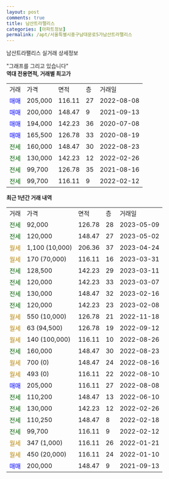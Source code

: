 ```yaml
---
layout: post
comments: true
title: 남산트라팰리스
categories: [아파트정보]
permalink: /apt/서울특별시중구남대문로5가남산트라팰리스
---
```


남산트라팰리스 실거래 상세정보

<script type="text/javascript">
  google.charts.load('current', {'packages':['line', 'corechart']});
  google.charts.setOnLoadCallback(drawChart);

  function drawChart() {
    var data = new google.visualization.DataTable();
    data.addColumn('date', '거래일');
    data.addColumn('number', "매매");
    data.addColumn('number', "전세");
    data.addColumn('number', "전매");

    data.addRows([[new Date(Date.parse("2023-05-09")), null, 92000, null], [new Date(Date.parse("2023-05-02")), null, 120000, null], [new Date(Date.parse("2023-04-24")), null, null, null], [new Date(Date.parse("2023-03-31")), null, null, null], [new Date(Date.parse("2023-03-11")), null, 128500, null], [new Date(Date.parse("2023-03-07")), null, 120000, null], [new Date(Date.parse("2023-02-16")), null, 130000, null], [new Date(Date.parse("2023-02-08")), null, 120000, null], [new Date(Date.parse("2022-11-18")), null, null, null], [new Date(Date.parse("2022-09-12")), null, null, null], [new Date(Date.parse("2022-08-26")), null, null, null], [new Date(Date.parse("2022-08-23")), null, 160000, null], [new Date(Date.parse("2022-08-16")), null, null, null], [new Date(Date.parse("2022-08-10")), null, null, null], [new Date(Date.parse("2022-08-08")), 205000, null, null], [new Date(Date.parse("2022-06-10")), null, 110200, null], [new Date(Date.parse("2022-02-26")), null, 130000, null], [new Date(Date.parse("2022-02-18")), null, 110250, null], [new Date(Date.parse("2022-02-12")), null, 99700, null], [new Date(Date.parse("2022-01-21")), null, null, null], [new Date(Date.parse("2022-01-10")), null, null, null], [new Date(Date.parse("2021-09-13")), 200000, null, null]]);

    var options = {
      hAxis: {
        format: 'yyyy/MM/dd'
      },    
      lineWidth: 0,
      pointsVisible: true,    
      title: '최근 1년간 유형별 실거래가 분포',
      legend: { position: 'bottom' }
    };

    var formatter = new google.visualization.NumberFormat({pattern:'###,###'} );
    formatter.format(data, 1);
    formatter.format(data, 2);
    
    setTimeout(function() {
        var chart = new google.visualization.LineChart(document.getElementById('columnchart_material'));
        chart.draw(data, (options));
        document.getElementById('loading').style.display = 'none';
    }, 200);
  }
</script>


<div id="loading" style="z-index:20; display: block; margin-left: 0px">"그래프를 그리고 있습니다"</div>
<div id="columnchart_material" style="width: 95%; margin-left: 0px; display: block"></div>
<!-- contents start -->
<b>역대 전용면적, 거래별 최고가</b>
<table class="sortable">
    <tr>
      <td>거래</td>
      <td>가격</td>
      <td>면적</td>
      <td>층</td>
      <td>거래일</td>
    </tr>
        <tr>
          <td><a style="color: blue">매매</a></td>
          <td>205,000</td>
          <td>116.11</td>
          <td>27</td>
          <td>2022-08-08</td>
        </tr>            <tr>
          <td><a style="color: blue">매매</a></td>
          <td>200,000</td>
          <td>148.47</td>
          <td>9</td>
          <td>2021-09-13</td>
        </tr>            <tr>
          <td><a style="color: blue">매매</a></td>
          <td>194,000</td>
          <td>142.23</td>
          <td>36</td>
          <td>2020-07-08</td>
        </tr>            <tr>
          <td><a style="color: blue">매매</a></td>
          <td>165,500</td>
          <td>126.78</td>
          <td>33</td>
          <td>2020-08-19</td>
        </tr>        
        <tr>
              <td><a style="color: darkgreen">전세</a></td>
              <td>160,000</td>
              <td>148.47</td>
              <td>30</td>
              <td>2022-08-23</td>
            </tr>            <tr>
              <td><a style="color: darkgreen">전세</a></td>
              <td>130,000</td>
              <td>142.23</td>
              <td>12</td>
              <td>2022-02-26</td>
            </tr>            <tr>
              <td><a style="color: darkgreen">전세</a></td>
              <td>99,700</td>
              <td>126.78</td>
              <td>35</td>
              <td>2021-08-16</td>
            </tr>            <tr>
              <td><a style="color: darkgreen">전세</a></td>
              <td>99,700</td>
              <td>116.11</td>
              <td>9</td>
              <td>2022-02-12</td>
            </tr>        
    
</table>

<b>최근 1년간 거래 내역</b>

<table class="sortable">
    <tr>
      <td>거래</td>
      <td>가격</td>
      <td>면적</td>
      <td>층</td>
      <td>거래일</td>
    </tr>
    <tr>
      <td><a style="color: darkgreen">전세</a></td>
      <td>92,000</td>
      <td>126.78</td>
      <td>28</td>
      <td>2023-05-09</td>
    </tr>          <tr>
      <td><a style="color: darkgreen">전세</a></td>
      <td>120,000</td>
      <td>148.47</td>
      <td>27</td>
      <td>2023-05-02</td>
    </tr>          <tr>
      <td><a style="color: darkgoldenrod">월세</a></td>
      <td>1,100 (10,000)</td>
      <td>206.36</td>
      <td>37</td>
      <td>2023-04-24</td>
    </tr>          <tr>
      <td><a style="color: darkgoldenrod">월세</a></td>
      <td>170 (70,000)</td>
      <td>116.11</td>
      <td>16</td>
      <td>2023-03-31</td>
    </tr>          <tr>
      <td><a style="color: darkgreen">전세</a></td>
      <td>128,500</td>
      <td>142.23</td>
      <td>29</td>
      <td>2023-03-11</td>
    </tr>          <tr>
      <td><a style="color: darkgreen">전세</a></td>
      <td>120,000</td>
      <td>142.23</td>
      <td>33</td>
      <td>2023-03-07</td>
    </tr>          <tr>
      <td><a style="color: darkgreen">전세</a></td>
      <td>130,000</td>
      <td>148.47</td>
      <td>32</td>
      <td>2023-02-16</td>
    </tr>          <tr>
      <td><a style="color: darkgreen">전세</a></td>
      <td>120,000</td>
      <td>142.23</td>
      <td>23</td>
      <td>2023-02-08</td>
    </tr>          <tr>
      <td><a style="color: darkgoldenrod">월세</a></td>
      <td>550 (10,000)</td>
      <td>126.78</td>
      <td>21</td>
      <td>2022-11-18</td>
    </tr>          <tr>
      <td><a style="color: darkgoldenrod">월세</a></td>
      <td>63 (94,500)</td>
      <td>126.78</td>
      <td>19</td>
      <td>2022-09-12</td>
    </tr>          <tr>
      <td><a style="color: darkgoldenrod">월세</a></td>
      <td>140 (100,000)</td>
      <td>116.11</td>
      <td>10</td>
      <td>2022-08-26</td>
    </tr>          <tr>
      <td><a style="color: darkgreen">전세</a></td>
      <td>160,000</td>
      <td>148.47</td>
      <td>30</td>
      <td>2022-08-23</td>
    </tr>          <tr>
      <td><a style="color: darkgoldenrod">월세</a></td>
      <td>700 (0)</td>
      <td>148.47</td>
      <td>24</td>
      <td>2022-08-16</td>
    </tr>          <tr>
      <td><a style="color: darkgoldenrod">월세</a></td>
      <td>493 (0)</td>
      <td>116.11</td>
      <td>22</td>
      <td>2022-08-10</td>
    </tr>          <tr>
      <td><a style="color: blue">매매</a></td>
      <td>205,000</td>
      <td>116.11</td>
      <td>27</td>
      <td>2022-08-08</td>
    </tr>          <tr>
      <td><a style="color: darkgreen">전세</a></td>
      <td>110,200</td>
      <td>148.47</td>
      <td>13</td>
      <td>2022-06-10</td>
    </tr>          <tr>
      <td><a style="color: darkgreen">전세</a></td>
      <td>130,000</td>
      <td>142.23</td>
      <td>12</td>
      <td>2022-02-26</td>
    </tr>          <tr>
      <td><a style="color: darkgreen">전세</a></td>
      <td>110,250</td>
      <td>148.47</td>
      <td>8</td>
      <td>2022-02-18</td>
    </tr>          <tr>
      <td><a style="color: darkgreen">전세</a></td>
      <td>99,700</td>
      <td>116.11</td>
      <td>9</td>
      <td>2022-02-12</td>
    </tr>          <tr>
      <td><a style="color: darkgoldenrod">월세</a></td>
      <td>347 (1,000)</td>
      <td>116.11</td>
      <td>26</td>
      <td>2022-01-21</td>
    </tr>          <tr>
      <td><a style="color: darkgoldenrod">월세</a></td>
      <td>450 (20,000)</td>
      <td>116.11</td>
      <td>24</td>
      <td>2022-01-10</td>
    </tr>          <tr>
      <td><a style="color: blue">매매</a></td>
      <td>200,000</td>
      <td>148.47</td>
      <td>9</td>
      <td>2021-09-13</td>
    </tr>      </table>
<!-- contents end -->    

